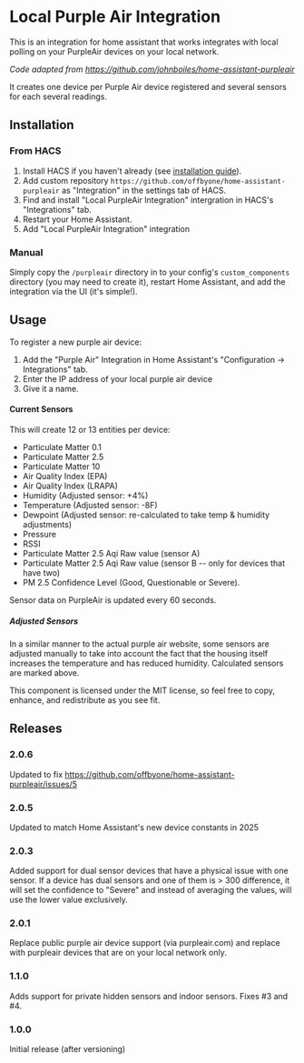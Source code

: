 # Local Purple Air Integration
This is an integration for home assistant that works integrates with local
polling on your PurpleAir devices on your local network.

_Code adapted from https://github.com/johnboiles/home-assistant-purpleair_

It creates one device per Purple Air device registered and several sensors
for each several readings.

## Installation

### From HACS

1. Install HACS if you haven't already (see [installation guide](https://www.hacs.xyz/docs/use/)).
2. Add custom repository `https://github.com/offbyone/home-assistant-purpleair` as "Integration" in the settings tab of HACS.
3. Find and install "Local PurpleAir Integration" intergration in HACS's "Integrations" tab.
4. Restart your Home Assistant.
5. Add "Local PurpleAir Integration" integration

### Manual

Simply copy the `/purpleair` directory in to your config's
`custom_components` directory (you may need to create it), restart Home
Assistant, and add the integration via the UI (it's simple!).

## Usage

To register a new purple air device:
1. Add the "Purple Air" Integration in Home Assistant's "Configuration -> Integrations" tab.
2. Enter the IP address of your local purple air device
3. Give it a name.

#### Current Sensors
This will create 12 or 13 entities per device:
* Particulate Matter 0.1
* Particulate Matter 2.5
* Particulate Matter 10
* Air Quality Index (EPA)
* Air Quality Index (LRAPA)
* Humidity (Adjusted sensor: +4%)
* Temperature (Adjusted sensor: -8F)
* Dewpoint (Adjusted sensor: re-calculated to take temp & humidity adjustments)
* Pressure
* RSSI
* Particulate Matter 2.5 Aqi Raw value (sensor A)
* Particulate Matter 2.5 Aqi Raw value (sensor B -- only for devices that have two)
* PM 2.5 Confidence Level (Good, Questionable or Severe).

Sensor data on PurpleAir is updated every 60 seconds.

##### Adjusted Sensors
In a similar manner to the actual purple air website, some sensors are adjusted manually to take into
account the fact that the housing itself increases the temperature and has reduced humidity. Calculated
sensors are marked above.

This component is licensed under the MIT license, so feel free to copy,
enhance, and redistribute as you see fit.

## Releases

### 2.0.6
Updated to fix https://github.com/offbyone/home-assistant-purpleair/issues/5

### 2.0.5
Updated to match Home Assistant's new device constants in 2025

### 2.0.3
Added support for dual sensor devices that have a physical issue with one sensor. If a device has dual sensors and one of them is > 300 difference, it will set the confidence to "Severe" and instead of averaging the values, will use the lower value exclusively.

### 2.0.1
Replace public purple air device support (via purpleair.com) and replace
with purpleair devices that are on your local network only. 

### 1.1.0
Adds support for private hidden sensors and indoor sensors. Fixes #3 and #4.

### 1.0.0
Initial release (after versioning)
